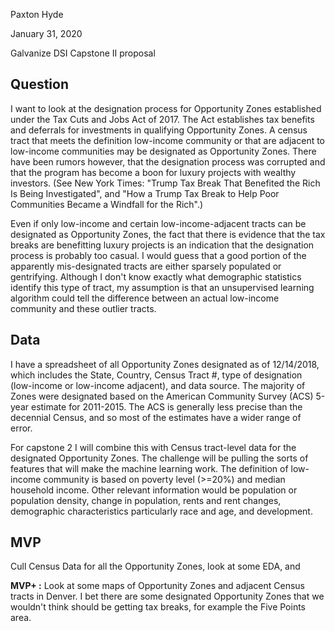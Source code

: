 Paxton Hyde

January 31, 2020

Galvanize DSI Capstone II proposal

## Question
I want to look at the designation process for Opportunity Zones established under the Tax Cuts and Jobs Act of 2017. The Act establishes tax benefits and deferrals for investments in qualifying Opportunity Zones. A census tract that meets the definition low-income community or that are adjacent to low-income communities may be designated as Opportunity Zones. There have been rumors however, that the designation process was corrupted and that the program has become a boon for luxury projects with wealthy investors. (See New York Times:  "Trump Tax Break That Benefited the Rich Is Being Investigated", and "How a Trump Tax Break to Help Poor Communities Became a Windfall for the Rich".)

Even if only low-income and certain low-income-adjacent tracts can be designated as Opportunity Zones, the fact that there is evidence that the tax breaks are benefitting luxury projects is an indication that the designation process is probably too casual. I would guess that a good portion of the apparently mis-designated tracts are either sparsely populated or gentrifying. Although I don't know exactly what demographic statistics identify this type of tract, my assumption is that an unsupervised learning algorithm could tell the difference between an actual low-income community and these outlier tracts.

## Data
I have a spreadsheet of all Opportunity Zones designated as of 12/14/2018, which includes the State, Country, Census Tract #, type of designation (low-income or low-income adjacent), and data source. The majority of Zones were designated based on the American Community Survey (ACS) 5-year estimate for 2011-2015. The ACS is generally less precise than the decennial Census, and so most of the estimates have a wider range of error.

For capstone 2 I will combine this with Census tract-level data for the designated Opportunity Zones. The challenge will be pulling the sorts of features that will make the machine learning work. The definition of low-income community is based on poverty level (>=20%) and median household income. Other relevant information would be population or population density, change in population, rents and rent changes, demographic characteristics particularly race and age, and development.

## MVP
Cull Census Data for all the Opportunity Zones, look at some EDA, and 

**MVP+ :** Look at some maps of Opportunity Zones and adjacent Census tracts in Denver. I bet there are some designated Opportunity Zones that we wouldn't think should be getting tax breaks, for example the Five Points area.
